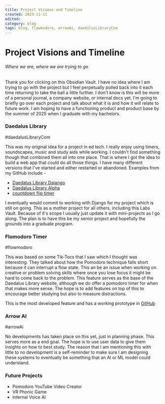 ```yaml
---
title: Project Visions and Timeline
created: 2023-11-11
edited: 
category: blog
tags: blog, flowmodoro, arrowAi, daedalusLibraryCom
---
```


# Project Visions and Timeline
###### Where we are, where we are trying to go

Thank you for clicking on this Obsidian Vault. I have no idea where I am trying to go with the project but I feel perpetually pulled back into it each time returning to take the ball a little further. I don't know is this will be more of a personal journal, a company website, or internal docs yet. I'm going to briefly go over each project and talk about what it is and how it will relate to future work. I am hoping to have a functioning product and product base by the summer of 2025 when I graduate with my bachelors.

### Daedalus Library
#daedalusLibraryCom 

This was my original idea for a project in ed tech. I really enjoy using timers, soundscapes, music and study aids while working. I couldn't find something though that combined them all into one place. That is where I got the idea to build a web app that could do all those things. I have many different versions that I've started and either restarted or abandoned. Examples from my GitHub include - 
-  [Daedalus Library Dajango](https://github.com/Spencer-Damiano/Daedalus-Library-Django)
-  [Daedalus Library Alpha](https://github.com/Spencer-Damiano/Daedalus-Library-Alpha)
-  [countdown flip timer](https://github.com/Spencer-Damiano/countdown-flip-timer)

I eventually would commit to working with Django for my project which is still on going. This as a mother project for all others, including this Labs Vault. Because of it's scope I usually just update it with mini-projects as I go along. The plan is to have this be my senior project and hopefully the grounds into a graduate program.

### Flomodoro Timer
#flowmodoro 

This was based on some Tik-Tocs that I saw which I thought was interesting. They talked about how the Pomodoro technique falls short because it can interrupt a flow state. This  an be an issue when working on creative or problem solving skills where once you lose focus it might be hard to come back to the problem. This feature serves as the base of the Daedalus Library website, although we do offer a pomodoro timer for when that makes more sense. The hope is to add features on top of this to encourage better studying but also to measure distractions. 

This is the most developed feature and has a working prototype in [GitHub](https://github.com/Spencer-Damiano/Daedalus-Library-Django)


### Arrow AI
#arrowAi 

No developments has taken place on this yet, just in planning phase. This serves more as a end goal. The hope is to use user data to give them insights on how to best study. The reason that I am mentioning this with little to no development is a self-reminder to make sure I am designing these systems to eventually be something that an AI or ML model could understand. 

### Future Projects
- Pomodoro YouTube Video Creator
- VR Phonic Game
- Internal Voice AI



